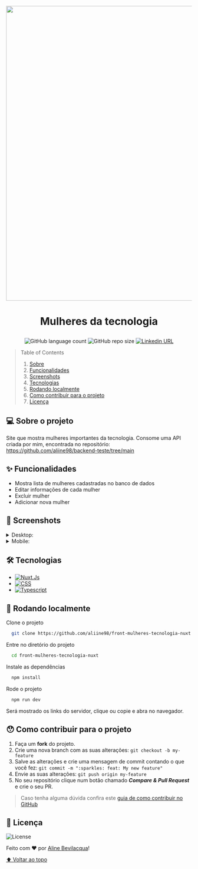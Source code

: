<p align="center"><img src="https://github.com/aliine98/front-mulheres-tecnologia-nuxt/assets/90913523/7b44cb72-fcb5-4984-88d9-79be6657b2aa" width="800"></p>

# <p align="center">Mulheres da tecnologia</p>

<p align="center">
  <img alt="GitHub language count" src="https://img.shields.io/github/languages/count/aliine98/front-mulheres-tecnologia-nuxt?style=flat">
  <img alt="GitHub repo size" src="https://img.shields.io/github/repo-size/aliine98/front-mulheres-tecnologia-nuxt?color=magenta&style=flat">
  <a href="https://www.linkedin.com/in/aline-bevilacqua/"><img alt="Linkedin URL" src="https://img.shields.io/twitter/url?label=Conecte-se comigo&logo=linkedin&style=social&url=https%3A%2F%2Fwww.linkedin.com%2Fin%2Faline-bevilacqua%2F"></a>
</p>


> Table of Contents
> <ol>
>   <li><a href="#-sobre-o-projeto">Sobre</a></li>
>   <li><a href="#-funcionalidades">Funcionalidades</a></li>
>   <li><a href="#-screenshots">Screenshots</a></li>
>   <li><a href="#-tecnologias">Tecnologias</a></li>
>   <li><a href="#-rodando-localmente">Rodando localmente</a></li>
>   <li><a href="#-como-contribuir-para-o-projeto">Como contribuir para o projeto</a></li>
>   <li><a href="#-licença">Licença</a>
> </ol>

## 💻 Sobre o projeto

Site que mostra mulheres importantes da tecnologia. Consome uma API criada por mim, encontrada no repositório: <a href="https://github.com/aliine98/backend-teste/tree/main">https://github.com/aliine98/backend-teste/tree/main</a>

## ✨ Funcionalidades

- Mostra lista de mulheres cadastradas no banco de dados
- Editar informações de cada mulher
- Excluir mulher
- Adicionar nova mulher

## 🎨 Screenshots

<details>
  <summary>Desktop:</summary>
  <p align="center">
    <img src="https://github.com/aliine98/front-mulheres-tecnologia-nuxt/assets/90913523/5d716b95-ff66-44fb-817c-52f330d83e4a">
    <img src="https://github.com/aliine98/front-mulheres-tecnologia-nuxt/assets/90913523/965344c9-0559-4d59-8535-e4bc0707c675">
  </p>
</details>
<details>
  <summary>Mobile:</summary>
  <p align="center">
    <img src="https://github.com/aliine98/front-mulheres-tecnologia-nuxt/assets/90913523/203f5938-38ee-4f8f-af30-75587d8838f4" width="350">
    <img src="https://github.com/aliine98/front-mulheres-tecnologia-nuxt/assets/90913523/84b09c77-395f-41d3-81b2-65caf5b2b09e" width="350">
    <img src="https://github.com/aliine98/front-mulheres-tecnologia-nuxt/assets/90913523/f2eb1ab5-e537-4df5-b36c-60480370369c" width="350">
  </p>
</details>

## 🛠 Tecnologias

- [![Nuxt.Js](https://img.shields.io/badge/nuxt.js-111111?style=for-the-badge&logo=nuxt.js)](https://nuxt.com/)
- [![CSS](https://img.shields.io/badge/CSS3-1572B6?style=for-the-badge&logo=css3&logoColor=white)](https://developer.mozilla.org/pt-BR/docs/Web/CSS)
- [![Typescript](https://img.shields.io/badge/typescript-3178c6?style=for-the-badge&logo=typescript&logoColor=white)](https://www.typescriptlang.org/)

## 🚀 Rodando localmente

Clone o projeto

```bash
  git clone https://github.com/aliine98/front-mulheres-tecnologia-nuxt
```

Entre no diretório do projeto

```bash
  cd front-mulheres-tecnologia-nuxt
```

Instale as dependências

```bash
  npm install
```

Rode o projeto

```bash
  npm run dev
```

Será mostrado os links do servidor, clique ou copie e abra no navegador.

## 😯 Como contribuir para o projeto

1. Faça um **fork** do projeto.
2. Crie uma nova branch com as suas alterações: `git checkout -b my-feature`
3. Salve as alterações e crie uma mensagem de commit contando o que você fez: `git commit -m ":sparkles: feat: My new feature"`
4. Envie as suas alterações: `git push origin my-feature`
5. No seu repositório clique num botão chamado _**Compare & Pull Request**_ e crie o seu PR.

> Caso tenha alguma dúvida confira este [guia de como contribuir no GitHub](https://github.com/firstcontributions/first-contributions)

## 📝 Licença

![License](https://img.shields.io/github/license/aliine98/front-mulheres-tecnologia-nuxt?&style=for-the-badge)

Feito com ❤️ por <a href="https://github.com/aliine98">Aline Bevilacqua</a>!

<a href="#mulheres-da-tecnologia">⬆ Voltar ao topo</a>
